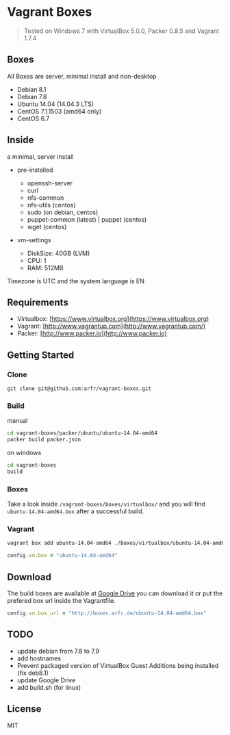 # Vagrant Boxes

> Tested on Windows 7 with VirtualBox 5.0.0, Packer 0.8.5 and Vagrant 1.7.4

## Boxes

All Boxes are server, minimal install and non-desktop

 - Debian 8.1
 - Debian 7.8
 - Ubuntu 14.04 (14.04.3 LTS)
 - CentOS 7.1.1503 (amd64 only)
 - CentOS 6.7

## Inside

a minimal, server install

 - pre-installed
   - openssh-server
   - curl
   - nfs-common
   - nfs-utils (centos)
   - sudo (on debian, centos)
   - puppet-common (latest) | puppet (centos)
   - wget (centos)

 - vm-settings
   - DiskSize: 40GB (LVM)
   - CPU: 1
   - RAM: 512MB

Timezone is UTC and the system language is EN

## Requirements

 - Virtualbox: [https://www.virtualbox.org](https://www.virtualbox.org)
 - Vagrant: [http://www.vagrantup.com](http://www.vagrantup.com/)
 - Packer: [http://www.packer.io](http://www.packer.io)

## Getting Started

### Clone

````
git clone git@github.com:arfr/vagrant-boxes.git
````

### Build

manual
```sh
cd vagrant-boxes/packer/ubuntu/ubuntu-14.04-amd64
packer build packer.json
```
on windows
```sh
cd vagrant-boxes
build
```

### Boxes

Take a look inside `/vagrant-boxes/boxes/virtualbox/` and you will find `ubuntu-14.04-amd64.box` after a successful build.

### Vagrant

```sh
vagrant box add ubuntu-14.04-amd64 ./boxes/virtualbox/ubuntu-14.04-amd64.box
```

```ruby
config.vm.box = "ubuntu-14.04-amd64"
```

## Download

The build boxes are available at [Google Drive](https://googledrive.com/host/0B6dgb1NG97heZDBnRzlVWWRKOE0) you can download it or put the prefered box url inside the Vagrantfile.

```ruby
config.vm.box_url = "http://boxes.arfr.de/ubuntu-14.04-amd64.box"
```

## TODO
- update debian from 7.8 to 7.9
- add hostnames
- Prevent packaged version of VirtualBox Guest Additions being installed (fix deb8.1)
- update Google Drive
- add build.sh (for linux)

## License

MIT
